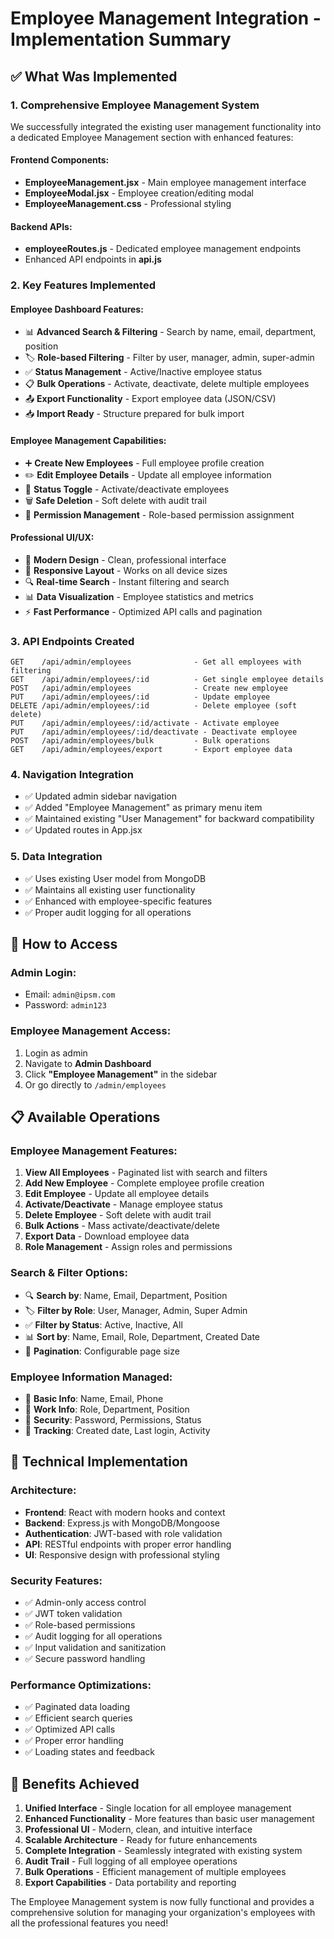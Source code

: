 # Employee Management Integration - Implementation Summary

## ✅ What Was Implemented

### 1. **Comprehensive Employee Management System**
We successfully integrated the existing user management functionality into a dedicated Employee Management section with enhanced features:

#### **Frontend Components:**
- **EmployeeManagement.jsx** - Main employee management interface
- **EmployeeModal.jsx** - Employee creation/editing modal
- **EmployeeManagement.css** - Professional styling

#### **Backend APIs:**
- **employeeRoutes.js** - Dedicated employee management endpoints
- Enhanced API endpoints in **api.js**

### 2. **Key Features Implemented**

#### **Employee Dashboard Features:**
- 📊 **Advanced Search & Filtering** - Search by name, email, department, position
- 🏷️ **Role-based Filtering** - Filter by user, manager, admin, super-admin
- ✅ **Status Management** - Active/Inactive employee status
- 📋 **Bulk Operations** - Activate, deactivate, delete multiple employees
- 📤 **Export Functionality** - Export employee data (JSON/CSV)
- 📥 **Import Ready** - Structure prepared for bulk import

#### **Employee Management Capabilities:**
- ➕ **Create New Employees** - Full employee profile creation
- ✏️ **Edit Employee Details** - Update all employee information
- 🔄 **Status Toggle** - Activate/deactivate employees
- 🗑️ **Safe Deletion** - Soft delete with audit trail
- 🔐 **Permission Management** - Role-based permission assignment

#### **Professional UI/UX:**
- 🎨 **Modern Design** - Clean, professional interface
- 📱 **Responsive Layout** - Works on all device sizes
- 🔍 **Real-time Search** - Instant filtering and search
- 📊 **Data Visualization** - Employee statistics and metrics
- ⚡ **Fast Performance** - Optimized API calls and pagination

### 3. **API Endpoints Created**

```
GET    /api/admin/employees              - Get all employees with filtering
GET    /api/admin/employees/:id          - Get single employee details
POST   /api/admin/employees              - Create new employee
PUT    /api/admin/employees/:id          - Update employee
DELETE /api/admin/employees/:id          - Delete employee (soft delete)
PUT    /api/admin/employees/:id/activate - Activate employee
PUT    /api/admin/employees/:id/deactivate - Deactivate employee
POST   /api/admin/employees/bulk         - Bulk operations
GET    /api/admin/employees/export       - Export employee data
```

### 4. **Navigation Integration**
- ✅ Updated admin sidebar navigation
- ✅ Added "Employee Management" as primary menu item
- ✅ Maintained existing "User Management" for backward compatibility
- ✅ Updated routes in App.jsx

### 5. **Data Integration**
- ✅ Uses existing User model from MongoDB
- ✅ Maintains all existing user functionality
- ✅ Enhanced with employee-specific features
- ✅ Proper audit logging for all operations

## 🚀 **How to Access**

### **Admin Login:**
- Email: `admin@ipsm.com`
- Password: `admin123`

### **Employee Management Access:**
1. Login as admin
2. Navigate to **Admin Dashboard**
3. Click **"Employee Management"** in the sidebar
4. Or go directly to `/admin/employees`

## 📋 **Available Operations**

### **Employee Management Features:**
1. **View All Employees** - Paginated list with search and filters
2. **Add New Employee** - Complete employee profile creation
3. **Edit Employee** - Update all employee details
4. **Activate/Deactivate** - Manage employee status
5. **Delete Employee** - Soft delete with audit trail
6. **Bulk Actions** - Mass activate/deactivate/delete
7. **Export Data** - Download employee data
8. **Role Management** - Assign roles and permissions

### **Search & Filter Options:**
- 🔍 **Search by**: Name, Email, Department, Position
- 🏷️ **Filter by Role**: User, Manager, Admin, Super Admin
- ✅ **Filter by Status**: Active, Inactive, All
- 📊 **Sort by**: Name, Email, Role, Department, Created Date
- 📄 **Pagination**: Configurable page size

### **Employee Information Managed:**
- 👤 **Basic Info**: Name, Email, Phone
- 🏢 **Work Info**: Role, Department, Position
- 🔐 **Security**: Password, Permissions, Status
- 📅 **Tracking**: Created date, Last login, Activity

## 🔧 **Technical Implementation**

### **Architecture:**
- **Frontend**: React with modern hooks and context
- **Backend**: Express.js with MongoDB/Mongoose
- **Authentication**: JWT-based with role validation
- **API**: RESTful endpoints with proper error handling
- **UI**: Responsive design with professional styling

### **Security Features:**
- ✅ Admin-only access control
- ✅ JWT token validation
- ✅ Role-based permissions
- ✅ Audit logging for all operations
- ✅ Input validation and sanitization
- ✅ Secure password handling

### **Performance Optimizations:**
- ✅ Paginated data loading
- ✅ Efficient search queries
- ✅ Optimized API calls
- ✅ Proper error handling
- ✅ Loading states and feedback

## 🎯 **Benefits Achieved**

1. **Unified Interface** - Single location for all employee management
2. **Enhanced Functionality** - More features than basic user management
3. **Professional UI** - Modern, clean, and intuitive interface
4. **Scalable Architecture** - Ready for future enhancements
5. **Complete Integration** - Seamlessly integrated with existing system
6. **Audit Trail** - Full logging of all employee operations
7. **Bulk Operations** - Efficient management of multiple employees
8. **Export Capabilities** - Data portability and reporting

The Employee Management system is now fully functional and provides a comprehensive solution for managing your organization's employees with all the professional features you need!